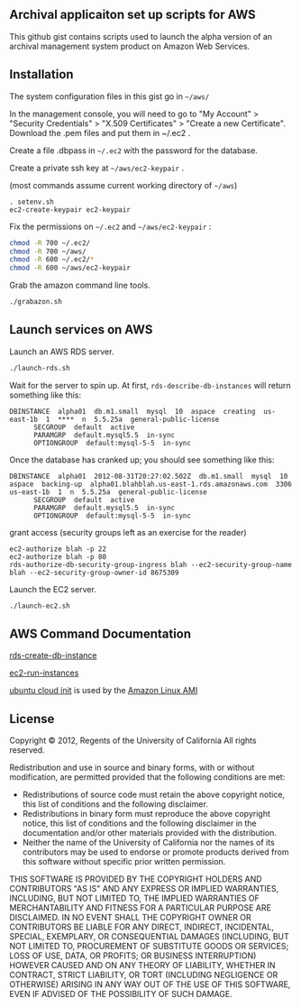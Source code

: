 ## Archival applicaiton set up scripts for AWS

This github gist contains scripts used to launch the alpha version
of an archival management system product on Amazon Web Services.


Installation
------------
The system configuration files in this gist go in `~/aws/`

In the management console, you will need to go to "My Account" >
"Security Credentials" > "X.509 Certificates" > "Create a new
Certificate".  Download the .pem files and put them in ~/.ec2 .

Create a file .dbpass in `~/.ec2` with the password for the database.

Create a private ssh key at `~/aws/ec2-keypair` .

(most commands assume current working directory of `~/aws`)

```
. setenv.sh
ec2-create-keypair ec2-keypair
```

Fix the permissions on `~/.ec2` and `~/aws/ec2-keypair` :

```sh
chmod -R 700 ~/.ec2/
chmod -R 700 ~/aws/
chmod -R 600 ~/.ec2/*
chmod -R 600 ~/aws/ec2-keypair
```

Grab the amazon command line tools.

```sh
./grabazon.sh
```

Launch services on AWS
----------------------

Launch an AWS RDS server.

```sh
./launch-rds.sh
```

Wait for the server to spin up.  At first, `rds-describe-db-instances` will return something like this:
```
DBINSTANCE  alpha01  db.m1.small  mysql  10  aspace  creating  us-east-1b  1  ****  n  5.5.25a  general-public-license
      SECGROUP  default  active
      PARAMGRP  default.mysql5.5  in-sync
      OPTIONGROUP  default:mysql-5-5  in-sync
```

Once the database has cranked up; you should see something like this:

```
DBINSTANCE  alpha01  2012-08-31T20:27:02.502Z  db.m1.small  mysql  10  aspace  backing-up  alpha01.blahblah.us-east-1.rds.amazonaws.com  3306  us-east-1b  1  n  5.5.25a  general-public-license
      SECGROUP  default  active
      PARAMGRP  default.mysql5.5  in-sync
      OPTIONGROUP  default:mysql-5-5  in-sync
```

grant access (security groups left as an exercise for the reader)

```
ec2-authorize blah -p 22
ec2-authorize blah -p 80
rds-authorize-db-security-group-ingress blah --ec2-security-group-name blah --ec2-security-group-owner-id 8675309

```

Launch the EC2 server.

```sh
./launch-ec2.sh
```

AWS Command Documentation
------------------

[rds-create-db-instance](http://docs.amazonwebservices.com/AmazonRDS/latest/CommandLineReference/CLIReference-cmd-CreateDBInstance.html)

[ec2-run-instances](http://docs.amazonwebservices.com/AWSEC2/latest/CommandLineReference/ApiReference-cmd-RunInstances.html)

[ubuntu cloud init](https://help.ubuntu.com/community/CloudInit) is used by the [Amazon Linux AMI](http://aws.amazon.com/amazon-linux-ami/)

License
-------

Copyright © 2012, Regents of the University of California
All rights reserved.

Redistribution and use in source and binary forms, with or without 
modification, are permitted provided that the following conditions are met:

- Redistributions of source code must retain the above copyright notice, 
  this list of conditions and the following disclaimer.
- Redistributions in binary form must reproduce the above copyright notice, 
  this list of conditions and the following disclaimer in the documentation 
  and/or other materials provided with the distribution.
- Neither the name of the University of California nor the names of its
  contributors may be used to endorse or promote products derived from this 
  software without specific prior written permission.

THIS SOFTWARE IS PROVIDED BY THE COPYRIGHT HOLDERS AND CONTRIBUTORS "AS IS" 
AND ANY EXPRESS OR IMPLIED WARRANTIES, INCLUDING, BUT NOT LIMITED TO, THE 
IMPLIED WARRANTIES OF MERCHANTABILITY AND FITNESS FOR A PARTICULAR PURPOSE 
ARE DISCLAIMED. IN NO EVENT SHALL THE COPYRIGHT OWNER OR CONTRIBUTORS BE 
LIABLE FOR ANY DIRECT, INDIRECT, INCIDENTAL, SPECIAL, EXEMPLARY, OR 
CONSEQUENTIAL DAMAGES (INCLUDING, BUT NOT LIMITED TO, PROCUREMENT OF 
SUBSTITUTE GOODS OR SERVICES; LOSS OF USE, DATA, OR PROFITS; OR BUSINESS 
INTERRUPTION) HOWEVER CAUSED AND ON ANY THEORY OF LIABILITY, WHETHER IN 
CONTRACT, STRICT LIABILITY, OR TORT (INCLUDING NEGLIGENCE OR OTHERWISE) 
ARISING IN ANY WAY OUT OF THE USE OF THIS SOFTWARE, EVEN IF ADVISED OF THE 
POSSIBILITY OF SUCH DAMAGE.
